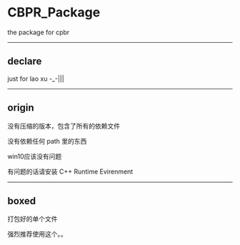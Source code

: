 # CBPR_Package

the package for cpbr

---
## declare

just for lao xu -_-|||

---
## origin

没有压缩的版本，包含了所有的依赖文件

没有依赖任何 path 里的东西

win10应该没有问题

有问题的话请安装 C++ Runtime Evirenment

---
## boxed

打包好的单个文件

强烈推荐使用这个。。

